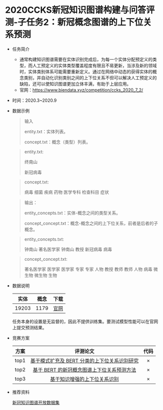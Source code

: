 # 2020CCKS新冠知识图谱构建与问答评测-子任务2：新冠概念图谱的上下位关系预测

* 任务简介

  * 通常构建知识图谱需要在实体识别完成后，为每一个实体分配预定义的类型，而人工预定义的实体类型覆盖程度有限且不易更新，当涉及新的领域时，实体类别体系可能需要重新定义。通过在网络中动态的获得实体的概念类别，并自动化识别类别之间的上下位关系不但可以解决人工预定义的缺陷，还可以使知识图谱更加立体丰满，有助于上层应用。
  * 官网：https://www.biendata.xyz/competition/ccks_2020_7_2/

* 时间：2020.3~2020.9

* 数据示例

  > 输入
  >
  > entity.txt：实体列表。
  >
  > concept.txt：概念（类型）列表。

  > entity.txt:
  >
  > 终南山
  >
  > 新冠病毒

  > concept.txt:
  >
  > 病毒
  > 细菌
  > 疾病
  > 药物
  > 医学专科
  > 检查科目
  > 症状

  > 输出：
  >
  > entity_concepts.txt：实体-概念之间的类型关系。
  >
  > concept_concept.txt：概念-概念之间的上下位关系，前者是后者的子概念。

  > entity_concepts.txt:
  >
  > 钟南山	著名医学家
  > 钟南山	教授
  > 新冠病毒	病毒

  > concept_concept.txt: 
  >
  > 著名医学家	医学家
  > 医学家	专家
  > 专家	人物
  > 教授	教师
  > 教师	人物
  > 病毒	微生物
  > 微生物	生物

* 数据说明

  | 实体  | 概念 |                             下载                             |
  | :---: | :--: | :----------------------------------------------------------: |
  | 19203 | 1179 | [官网](https://www.biendata.xyz/competition/ccks_2020_7_2/data/) |

  任务本身的设置是无监督的，因此不提供训练集。要测试模型性能可以在官网上提交预测结果。

* 竞赛方案

  | 方案 |                           评测论文                           | 代码 |
  | :--: | :----------------------------------------------------------: | :--: |
  | top1 | [基于模式扩充及 BERT 分类的上下位关系识别研究](https://bj.bcebos.com/v1/conference/ccks2020/eval_paper/ccks2020_eval_paper_1_2_1.pdf) |  ×   |
  | top2 | [基于 BERT 的新冠概念图谱上下位关系预测方法](https://bj.bcebos.com/v1/conference/ccks2020/eval_paper/ccks2020_eval_paper_1_2_2.pdf) |  ×   |
  | top3 | [基于知识增强的上下位关系识别](https://bj.bcebos.com/v1/conference/ccks2020/eval_paper/ccks2020_eval_paper_1_2_3.pdf) |  ×   |

* 推荐资料

  [新冠知识图谱开放数据集](http://openkg.cn/group/coronavirus) 

